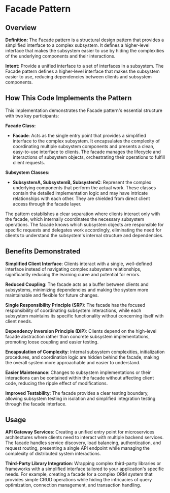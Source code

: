 # Facade Pattern

## Overview

**Definition:** The Facade pattern is a structural design pattern that provides a simplified interface to a complex subsystem. It defines a higher-level interface that makes the subsystem easier to use by hiding the complexities of the underlying components and their interactions.

**Intent:** Provide a unified interface to a set of interfaces in a subsystem. The Facade pattern defines a higher-level interface that makes the subsystem easier to use, reducing dependencies between clients and subsystem components.

## How This Code Implements the Pattern

This implementation demonstrates the Facade pattern's essential structure with two key participants:

**Facade Class:**
- **Facade**: Acts as the single entry point that provides a simplified interface to the complex subsystem. It encapsulates the complexity of coordinating multiple subsystem components and presents a clean, easy-to-use interface to clients. The facade manages the lifecycle and interactions of subsystem objects, orchestrating their operations to fulfill client requests.

**Subsystem Classes:**
- **SubsystemA, SubsystemB, SubsystemC**: Represent the complex underlying components that perform the actual work. These classes contain the detailed implementation logic and may have intricate relationships with each other. They are shielded from direct client access through the facade layer.

The pattern establishes a clear separation where clients interact only with the facade, which internally coordinates the necessary subsystem operations. The facade knows which subsystem objects are responsible for specific requests and delegates work accordingly, eliminating the need for clients to understand the subsystem's internal structure and dependencies.

## Benefits Demonstrated

**Simplified Client Interface**: Clients interact with a single, well-defined interface instead of navigating complex subsystem relationships, significantly reducing the learning curve and potential for errors.

**Reduced Coupling**: The facade acts as a buffer between clients and subsystems, minimizing dependencies and making the system more maintainable and flexible for future changes.

**Single Responsibility Principle (SRP)**: The facade has the focused responsibility of coordinating subsystem interactions, while each subsystem maintains its specific functionality without concerning itself with client needs.

**Dependency Inversion Principle (DIP)**: Clients depend on the high-level facade abstraction rather than concrete subsystem implementations, promoting loose coupling and easier testing.

**Encapsulation of Complexity**: Internal subsystem complexities, initialization procedures, and coordination logic are hidden behind the facade, making the overall system more approachable and easier to understand.

**Easier Maintenance**: Changes to subsystem implementations or their interactions can be contained within the facade without affecting client code, reducing the ripple effect of modifications.

**Improved Testability**: The facade provides a clear testing boundary, allowing subsystem testing in isolation and simplified integration testing through the facade interface.

## Usage

**API Gateway Services**: Creating a unified entry point for microservices architectures where clients need to interact with multiple backend services. The facade handles service discovery, load balancing, authentication, and request routing, presenting a single API endpoint while managing the complexity of distributed system interactions.

**Third-Party Library Integration**: Wrapping complex third-party libraries or frameworks with a simplified interface tailored to your application's specific needs. For example, creating a facade for a complex ORM system that provides simple CRUD operations while hiding the intricacies of query optimization, connection management, and transaction handling.

